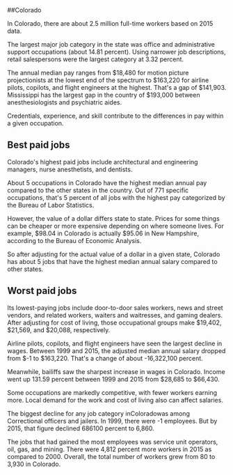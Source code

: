 

##Colorado

In Colorado, there are about 2.5 million full-time workers based on 2015 data.

The largest major job category in the state was office and administrative support occupations (about 14.81 percent). Using narrower job descriptions, retail salespersons were the largest category at 3.32 percent.
               
The annual median pay ranges from $18,480 for motion picture projectionists at the lowest end of the spectrum to  $163,220 for airline pilots, copilots, and flight engineers at the highest. That's a gap of $141,903. Mississippi has the largest gap in the country of $193,000 between anesthesiologists and psychiatric aides.
          
Credentials, experience, and skill contribute to the differences in pay within a given occupation.

## Best paid jobs
Colorado's highest paid jobs include <span class='occ_title_em'>architectural and engineering managers, nurse anesthetists</span>, and <span class='occ_title_em'>dentists</span>.
               
About 5 occupations in Colorado have the highest median annual pay compared to the other states in the country. Out of 771 specific occupations, that's 5 percent of all jobs with the highest pay categorized by the Bureau of Labor Statistics.
               
However, the value of a dollar differs state to state. Prices for some things can be cheaper or more expensive depending on where someone lives. For example, $98.04 in Colorado is actually $95.06 in New Hampshire, according to the Bureau of Economic Analysis.
               
So after adjusting for the actual value of a dollar in a given state, Colorado has about 5 jobs that have the highest median annual salary compared to other states.
               
## Worst paid jobs

Its lowest-paying jobs include <span class='occ_title_em'>door-to-door sales workers, news and street vendors, and related workers</span>, <span class='occ_title_em'>waiters and waitresses</span>, and <span class='occ_title_em'>gaming dealers</span>. After adjusting for cost of living, those occupational groups make $19,402,  $21,569, and  $20,088, respectively.
               
<span class='occ_title_em'>Airline pilots, copilots, and flight engineers</span> have seen the largest decline in wages. Between 1999 and 2015, the adjusted median annual salary dropped from $-1 to $163,220. That's a change of about -16,322,100 percent.
               
Meanwhile, <span class='occ_title_em'>bailiffs</span> saw the sharpest increase in wages in Colorado. Income went up 131.59 percent between 1999 and 2015 from $28,685 to $66,430.

Some occupations are markedly competitive, with fewer workers earning more. Local demand for the work and cost of living also can affect salaries.

            
The biggest decline for any job category inColoradowas among <span class='occ_title_em'>Correctional officers and jailers</span>. In 1999, there were -1 employees. But by 2015, that figure declined 686100 percent to 6,860. 
               
The jobs that had gained the most employees was service unit operators, oil, gas, and mining. There were 4,812 percent more workers in 2015 as compared to 2000. Overall, the total number of workers grew from 80 to 3,930 in Colorado.

